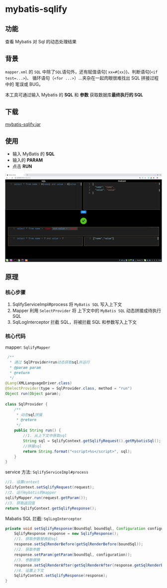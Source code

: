 # mybatis-sqlify

## 功能

查看 Mybatis 对 Sql 的动态处理结果

## 背景

`mapper.xml` 的 `SQL` 中除了`SQL`语句外，还有赋值语句( `xx=#{xx}`)、判断语句(`<if test=...>`)、 循环语句（`<for ...>`）...夹杂在一起肉眼很难找出 SQL 拼接过程中的 笔误或 BUG。

本工具可通过输入 Mybatis 的 **SQL** 和 **参数** 获取数据库**最终执行的 SQL**

## 下载

[mybatis-sqlify.jar](https://github.com/tanghuibo/mybatis-sqlify/raw/master/bin/mybatis-sqlify.jar)

## 使用

- 输入 MyBatis 的 **SQL**
- 输入的 **PARAM**
- 点击 **RUN**

![use](./screenshots/use.png)

## 原理

### 核心步骤

1. SqlifyServiceImpl#process 将 `MyBatis SQL` 写入上下文
2. Mapper 利用 `SelectProvider` 将 上下文中的 `MyBatis SQL` 动态拼接成待执行 SQL
3. SqlLogInterceptor 拦截 SQL，将被拦截 SQL 和参数写入上下文

### 核心代码

mapper: `SqlifyMapper`

```java
 /**
  * 通过 SqlProvider#run动态获取sql并运行
  * @param param
  * @return
  */
@Lang(XMLLanguageDriver.class)
@SelectProvider(type = SqlProvider.class, method = "run")
Object run(Object param);

class SqlProvider {
    /**
     * 动态sql拼接
     * @return
     */
    public String run() {
        //1. 从上下文中获取sql
        String sql = SqlifyContext.getSqlifyRequest().getMybatisSql();
        //拼接sql
        return String.format("<script>%s</script>", sql);
    }
}
```

service 方法: `SqlifyServiceImpl#process`

```java
//1. 设置context
SqlifyContext.setSqlifyRequest(request);
//2. 运行mybatis的mapper
sqlifyMapper.run(request.getParam());
//3. 获取返回值
return SqlifyContext.getSqlifyResponse();
```

Mabatis SQL 拦截: `SqlLogInterceptor`

```java
private void setSqlifyResponse(BoundSql boundSql, Configuration configuration) {
    SqlifyResponse response = new SqlifyResponse();
    //1. 获取参数替换前sql
    response.setSqlRenderBefore(getSqlRenderBefore(boundSql));
    //2. 获取参数
    response.setParam(getParam(boundSql, configuration));
    //3. 参数替换
    response.setSqlRenderAfter(getSqlRenderAfter(response.getSqlRenderBefore(), response.getParam()));
    //4. 设置上下文
    SqlifyContext.setSqlifyResponse(response);
}
```
